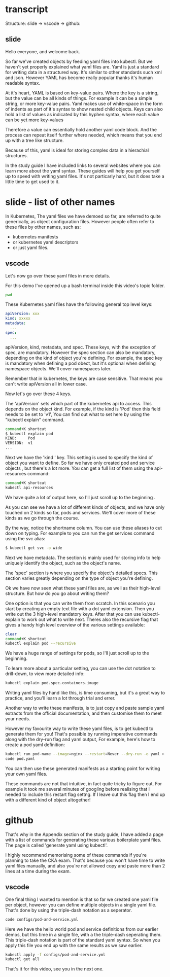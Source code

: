 # transcript

Structure:
slide
-> vscode
-> github: 

## slide 

Hello everyone, and welcome back. 


So far we've created objects by feeding yaml files into kubectl. But we haven't yet properly explained what yaml files are. Yaml is just a standard for writing data in a structured way. It's similar  to other standards such xml and json. However  YAML has become really popular thanks it's human readable syntax. 

At it's heart, YAML is based on     key-value pairs. Where the key is a string, but the value can be all kinds of things. For example it can be a simple string, or more key-value pairs. Yaml makes use of white-space in the form of indents as part of it's syntax to show nested child objects. Keys can also hold a list of values as indicated by this hyphen syntax, where each value can be yet more key-values 

Therefore a value can essentially hold another yaml code block. And the process can repeat itself further where needed, which means that you end up with a tree like structure. 

Because of this, yaml is ideal for storing complex data in a hierachial structures.  

In the study guide I have included links to several websites where you can learn more about the yaml syntax. These guides will help you get yourself up to speed with writing yaml files. It's not particarly hard,  but it does take a little time to get used to it. 


# slide - list of other names
In Kubernetes, The yaml files we have demoed so far, are referred to quite generically, as object configuration files. However people often refer to these files by other names, such as:

- kubernetes manifests
- or kubernetes yaml descriptors
- or just       yaml files. 


## vscode

Let's now go over these yaml files in more details. 

For this demo I've opened up a bash terminal inside this video's topic folder. 

```bash
pwd
```

These Kubernetes yaml files have the following general top level keys:


```yaml - have the following open in a text editor
apiVersion: xxx
kind: xxxxx
metadata:
  ...
spec:
  ...
```

apiVersion, kind, metadata, and spec. These keys, with the exception of spec, are mandatory. However the spec section can also be mandatory, depending on the kind of object you're defining. For example, the spec key     is mandatory when defining a pod obect, but it's optional when defining namespace objects. We'll cover namespaces later.  

Remember that in kubernetes, the keys are case sensitive. That means you can't write apiVersion all in lower case. 


Now let's go over these 4 keys. 


The 'apiVersion' sets which part of the kubernetes api to access. This depends on the object kind. For example, if the kind is 'Pod' then this field needs to be set to 'v1', You can find out what to set here by using the "kubectl explain"  command.

```bash
command+K shortcut
$ kubectl explain pod
KIND:     Pod
VERSION:  v1
...
```

Next we have the 'kind ' key. This setting is used to specify the kind of object you want to define. So far we have only created pod and service objects    , but there's a lot more. You can get a full list of them using the api-resources command:

```bash
command+K shortcut
kubectl api-resources
```

We have quite a lot of output here, so I'll just scroll up to the beginning .


As you can see we have a lot of different kinds of objects, and we have only touched on  2 kinds so far, pods and services. We'll cover more of these kinds as we go through the course. 

By the way, notice the shortname column. You can use these aliases to cut down on typing. For example to you can run the get services command using the svc alias:


```bash
$ kubectl get svc -o wide
```

Next we have metadata. The section is mainly used for storing info to help uniquely identify the object, such as the object's name.

The 'spec' section is where you specify the object's detailed specs. This section varies greatly depending on the type of object you're defining.


Ok we have now seen what these yaml files are, as well as their high-level structure. But how do you go about writing them?

One option is that you can write them from scratch. In this scenario you start by creating an empty text file with a dot yaml extension. Then you write out the 3 high-level mandatory keys. After that you can use kubectl-explain to work out what to write next. Theres also the recursive flag that gives a handy high level overview of the various settings available:

```bash
clear
command+K shortcut
kubectl explain pod --recursive
```

We have a huge range of settings for pods, so I'll just scroll up to the beginning. 

To learn more about a particular setting,    you can use the dot notation to drill-down, to view more detailed info:

```bash
kubectl explain pod.spec.containers.image
```

Writing yaml files by hand like this, is time consuming, but it's a great way to  practice, and you'll learn a lot through trial and errer.


Another way to write these manifests, is to just copy and paste sample yaml extracts from the official documentation, and then customise them to meet your needs. 


However my favourite way to write these yaml files, is to get kubectl to generate them for you! That's possible by running imperative commands along with the dry-run flag and yaml output, For example, here's how to create a pod yaml definition: 

```bash
kubectl run pod-name --image=nginx --restart=Never --dry-run -o yaml > pod.yaml
code pod.yaml
```

You can then use these generated manifests as a starting point for writing your own yaml files. 

These commands are not that intuitive,   in fact quite tricky to figure out. For example it took me several minutes of googling before realising that I needed to include this restart flag settng. If I leave out this flag then I end up with a different kind of object altogether!

# github
That's why in the Appendix section of the study guide, I have added a    page with a list of commands for generating these various boilerplate yaml files. The page is called 'generate yaml using kubectl'.

I highly recommend memorising some of these commands if you're planning to take the CKA exam. That's because you won't have time to write yaml files manually, and also you're not allowed copy and paste more than 2 lines at a time during the exam. 

## vscode
One final thing I wanted to mention is that so far we created one yaml file per object, however you can define multiple objects in a single yaml file. That's done by using the triple-dash notation as a seperator. 

```bash
code configs/pod-and-service.yml 
```

Here we have the hello world pod and service definitions from our   earlier demos, but this time in a single file, with a the triple-dash seperating them. This triple-dash notation is part of the standard yaml syntax. So when you apply this file you end up with the same results as we saw earlier.   



```bash
kubectl apply -f configs/pod-and-service.yml
kubectl get all
```


That's it for this video, see you in the next one. 





